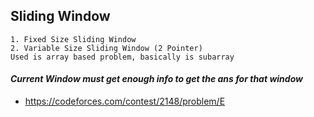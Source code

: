 ## Sliding Window

    1. Fixed Size Sliding Window
    2. Variable Size Sliding Window (2 Pointer)
    Used is array based problem, basically is subarray

#### _Current Window must get enough info to get the ans for that window_


- https://codeforces.com/contest/2148/problem/E